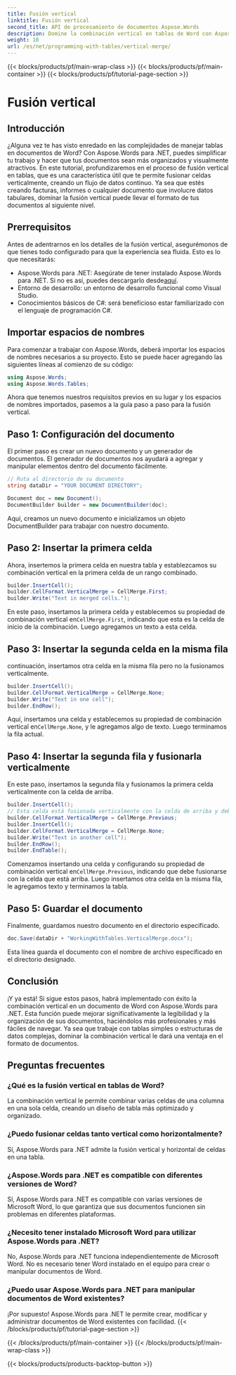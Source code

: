 ```yaml
---
title: Fusión vertical
linktitle: Fusión vertical
second_title: API de procesamiento de documentos Aspose.Words
description: Domine la combinación vertical en tablas de Word con Aspose.Words para .NET con esta guía detallada. Aprenda instrucciones paso a paso para dar formato a documentos de manera profesional.
weight: 10
url: /es/net/programming-with-tables/vertical-merge/
---
```


{{< blocks/products/pf/main-wrap-class >}}
{{< blocks/products/pf/main-container >}}
{{< blocks/products/pf/tutorial-page-section >}}

# Fusión vertical

## Introducción

¿Alguna vez te has visto enredado en las complejidades de manejar tablas en documentos de Word? Con Aspose.Words para .NET, puedes simplificar tu trabajo y hacer que tus documentos sean más organizados y visualmente atractivos. En este tutorial, profundizaremos en el proceso de fusión vertical en tablas, que es una característica útil que te permite fusionar celdas verticalmente, creando un flujo de datos continuo. Ya sea que estés creando facturas, informes o cualquier documento que involucre datos tabulares, dominar la fusión vertical puede llevar el formato de tus documentos al siguiente nivel.

## Prerrequisitos

Antes de adentrarnos en los detalles de la fusión vertical, asegurémonos de que tienes todo configurado para que la experiencia sea fluida. Esto es lo que necesitarás:

-  Aspose.Words para .NET: Asegúrate de tener instalado Aspose.Words para .NET. Si no es así, puedes descargarlo desde[aquí](https://releases.aspose.com/words/net/).
- Entorno de desarrollo: un entorno de desarrollo funcional como Visual Studio.
- Conocimientos básicos de C#: será beneficioso estar familiarizado con el lenguaje de programación C#.

## Importar espacios de nombres

Para comenzar a trabajar con Aspose.Words, deberá importar los espacios de nombres necesarios a su proyecto. Esto se puede hacer agregando las siguientes líneas al comienzo de su código:

```csharp
using Aspose.Words;
using Aspose.Words.Tables;
```

Ahora que tenemos nuestros requisitos previos en su lugar y los espacios de nombres importados, pasemos a la guía paso a paso para la fusión vertical.

## Paso 1: Configuración del documento

El primer paso es crear un nuevo documento y un generador de documentos. El generador de documentos nos ayudará a agregar y manipular elementos dentro del documento fácilmente.

```csharp
// Ruta al directorio de su documento
string dataDir = "YOUR DOCUMENT DIRECTORY";

Document doc = new Document();
DocumentBuilder builder = new DocumentBuilder(doc);
```

Aquí, creamos un nuevo documento e inicializamos un objeto DocumentBuilder para trabajar con nuestro documento.

## Paso 2: Insertar la primera celda

Ahora, insertemos la primera celda en nuestra tabla y establezcamos su combinación vertical en la primera celda de un rango combinado.

```csharp
builder.InsertCell();
builder.CellFormat.VerticalMerge = CellMerge.First;
builder.Write("Text in merged cells.");
```

 En este paso, insertamos la primera celda y establecemos su propiedad de combinación vertical en`CellMerge.First`, indicando que esta es la celda de inicio de la combinación. Luego agregamos un texto a esta celda.

## Paso 3: Insertar la segunda celda en la misma fila

continuación, insertamos otra celda en la misma fila pero no la fusionamos verticalmente.

```csharp
builder.InsertCell();
builder.CellFormat.VerticalMerge = CellMerge.None;
builder.Write("Text in one cell");
builder.EndRow();
```

 Aquí, insertamos una celda y establecemos su propiedad de combinación vertical en`CellMerge.None`, y le agregamos algo de texto. Luego terminamos la fila actual.

## Paso 4: Insertar la segunda fila y fusionarla verticalmente

En este paso, insertamos la segunda fila y fusionamos la primera celda verticalmente con la celda de arriba.

```csharp
builder.InsertCell();
// Esta celda está fusionada verticalmente con la celda de arriba y debe estar vacía.
builder.CellFormat.VerticalMerge = CellMerge.Previous;
builder.InsertCell();
builder.CellFormat.VerticalMerge = CellMerge.None;
builder.Write("Text in another cell");
builder.EndRow();
builder.EndTable();
```

 Comenzamos insertando una celda y configurando su propiedad de combinación vertical en`CellMerge.Previous`, indicando que debe fusionarse con la celda que está arriba. Luego insertamos otra celda en la misma fila, le agregamos texto y terminamos la tabla.

## Paso 5: Guardar el documento

Finalmente, guardamos nuestro documento en el directorio especificado.

```csharp
doc.Save(dataDir + "WorkingWithTables.VerticalMerge.docx");
```

Esta línea guarda el documento con el nombre de archivo especificado en el directorio designado.

## Conclusión

¡Y ya está! Si sigue estos pasos, habrá implementado con éxito la combinación vertical en un documento de Word con Aspose.Words para .NET. Esta función puede mejorar significativamente la legibilidad y la organización de sus documentos, haciéndolos más profesionales y más fáciles de navegar. Ya sea que trabaje con tablas simples o estructuras de datos complejas, dominar la combinación vertical le dará una ventaja en el formato de documentos.

## Preguntas frecuentes

### ¿Qué es la fusión vertical en tablas de Word?
La combinación vertical le permite combinar varias celdas de una columna en una sola celda, creando un diseño de tabla más optimizado y organizado.

### ¿Puedo fusionar celdas tanto vertical como horizontalmente?
Sí, Aspose.Words para .NET admite la fusión vertical y horizontal de celdas en una tabla.

### ¿Aspose.Words para .NET es compatible con diferentes versiones de Word?
Sí, Aspose.Words para .NET es compatible con varias versiones de Microsoft Word, lo que garantiza que sus documentos funcionen sin problemas en diferentes plataformas.

### ¿Necesito tener instalado Microsoft Word para utilizar Aspose.Words para .NET?
No, Aspose.Words para .NET funciona independientemente de Microsoft Word. No es necesario tener Word instalado en el equipo para crear o manipular documentos de Word.

### ¿Puedo usar Aspose.Words para .NET para manipular documentos de Word existentes?
¡Por supuesto! Aspose.Words para .NET le permite crear, modificar y administrar documentos de Word existentes con facilidad.
{{< /blocks/products/pf/tutorial-page-section >}}

{{< /blocks/products/pf/main-container >}}
{{< /blocks/products/pf/main-wrap-class >}}

{{< blocks/products/products-backtop-button >}}
